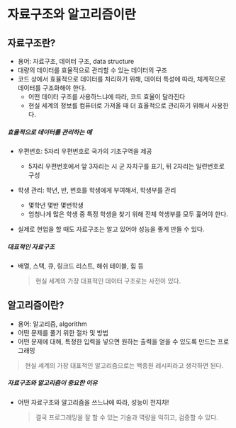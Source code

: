 # 자료구조와 알고리즘이란

## 자료구조란?

- 용어: 자료구조, 데이터 구조, data structure
- 대량의 데이터를 효율적으로 관리할 수 있는 데이터의 구조
- 코드 상에서 효율적으로 데이터를 처리하기 위해, 데이터 특성에 따라, 체계적으로 데이터를 구조화해야 한다.
  - 어떤 데이터 구조를 사용하느냐에 따라, 코드 효율이 달라진다
  - 현실 세계의 정보를 컴퓨터로 가져올 때 더 효율적으로 관리하기 위해서 사용한다.

##### 효율적으로 데이터를 관리하는 예

- 우편번호: 5자리 우편번호로 국가의 기초구역을 제공
  - 5자리 우편번호에서 앞 3자리는 시 군 자치구를 표기, 뒤 2자리는 일련번호로 구성
- 학생 관리: 학년, 반, 번호를 학생에게 부여해서, 학생부를 관리

  - 몇학년 몇반 몇번학생
  - 엄청나게 많은 학생 중 특정 학생을 찾기 위해 전체 학생부를 모두 훑어야 한다.

- 실제로 현업을 할 때도 자료구조는 알고 있어야 성능을 좋게 만들 수 있다.

##### 대표적인 자료구조

- 배열, 스택, 큐, 링크드 리스트, 해쉬 테이블, 힙 등
  > 현실 세계의 가장 대표적인 데이터 구조로는 사전이 있다.

## 알고리즘이란?

- 용어: 알고리즘, algorithm
- 어떤 문제를 풀기 위한 절차 및 방법
- 어떤 문제에 대해, 특정한 입력을 넣으면 원하는 출력을 얻을 수 있도록 만드는 프로그래밍

> 현실 세계의 가장 대표적인 알고리즘으로는 백종원 레시피라고 생각하면 된다.

##### 자료구조와 알고리즘이 중요한 이유

- 어떤 자료구조와 알고리즘을 쓰느냐에 따라, 성능이 천지차!
  > 결국 프로그래밍을 잘 할 수 있는 기술과 역량을 익히고, 검증할 수 있다.
